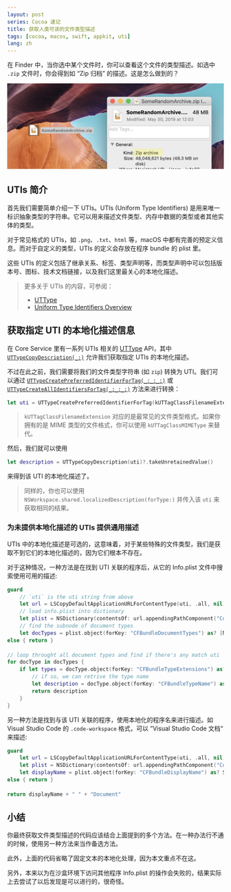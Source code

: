 ```yaml
---
layout: post
series: Cocoa 速记
title: 获取人类可读的文件类型描述
tags: [cocoa, macos, swift, appkit, uti]
lang: zh
---
```


在 Finder 中，当你选中某个文件时，你可以查看这个文件的类型描述。如选中 `.zip` 文件时，你会得到如 “Zip 归档” 的描述。这是怎么做到的？

![](/assets/img/69CC4FFC-634D-4FC5-9201-9B1E7D8EC82C.png)

## UTIs 简介

首先我们需要简单介绍一下 UTIs。UTIs (Uniform Type Identifiers) 是用来唯一标识抽象类型的字符串。它可以用来描述文件类型、内存中数据的类型或者其他实体的类型。

对于常见格式的 UTIs，如 `.png`、`.txt`、`html` 等，macOS 中都有完善的预定义信息。而对于自定义的类型，UTIs 的定义会存放在程序 bundle 的 plist 里。

这些 UTIs 的定义包括了继承关系、标签、类型声明等，而类型声明中可以包括版本号、图标、技术文档链接，以及我们这里最关心的本地化描述。

> 更多关于 UTIs 的内容，可参阅：
> - [UTType](https://developer.apple.com/documentation/mobilecoreservices/uttype)
> - [Uniform Type Identifiers Overview](https://developer.apple.com/library/archive/documentation/FileManagement/Conceptual/understanding_utis/understand_utis_intro/understand_utis_intro.html#//apple_ref/doc/uid/TP40001319)

## 获取指定 UTI 的本地化描述信息

在 Core Service 里有一系列 UTIs 相关的 [UTType](https://developer.apple.com/documentation/mobilecoreservices/uttype) API，其中 [`UTTypeCopyDescription(_:)`](https://developer.apple.com/documentation/coreservices/1448514-uttypecopydescription) 允许我们获取指定 UTIs 的本地化描述。

不过在此之前，我们需要将我们的文件类型字符串 (如 `zip`) 转换为 UTI。我们可以通过 [`UTTypeCreatePreferredIdentifierForTag(_:_:_:)`](https://developer.apple.com/documentation/coreservices/1448939-uttypecreatepreferredidentifierf) 或 [`UTTypeCreateAllIdentifiersForTag(_:_:_:)`](https://developer.apple.com/documentation/coreservices/1447261-uttypecreateallidentifiersfortag) 方法来进行转换：

```swift
let uti = UTTypeCreatePreferredIdentifierForTag(kUTTagClassFilenameExtension, "zip", nil)?.takeUnretainedValue()
```

> `kUTTagClassFilenameExtension` 对应的是最常见的文件类型格式。如果你拥有的是 MIME 类型的文件格式，你可以使用 `kUTTagClassMIMEType` 来替代。

然后，我们就可以使用

```swift
let description = UTTypeCopyDescription(uti)?.takeUnretainedValue()
```

来得到该 UTI 的本地化描述了。

> 同样的，你也可以使用 `NSWorkspace.shared.localizedDescription(forType:)` 并传入该 `uti` 来获取相同的结果。

### 为未提供本地化描述的 UTIs 提供通用描述

UTIs 中的本地化描述是可选的，这意味着，对于某些特殊的文件类型，我们是获取不到它们的本地化描述的，因为它们根本不存在。

对于这种情况，一种方法是在找到 UTI 关联的程序后，从它的 Info.plist 文件中搜索使用可用的描述:

```swift
guard
    // `uti` is the uti string from above
    let url = LSCopyDefaultApplicationURLForContentType(uti, .all, nil)?.takeUnretainedValue() as URL?,
    // load info.plist into dictionary
    let plist = NSDictionary(contentsOf: url.appendingPathComponent("Contents/Info.plist")),
    // find the subnode of document types
    let docTypes = plist.object(forKey: "CFBundleDocumentTypes") as? [NSDictionary]
else { return }

// loop throught all document types and find if there's any match uti
for docType in docTypes {
    if let types = docType.object(forKey: "CFBundleTypeExtensions") as? [CFString], types.contains(fileType) {
        // if so, we can retrive the type name
        let description = docType.object(forKey: "CFBundleTypeName") as? String
        return description
    }
}
```

另一种方法是找到与该 UTI 关联的程序，使用本地化的程序名来进行描述。如 Visual Studio Code 的 `.code-workspace` 格式，可以 ”Visual Studio Code 文档“ 来描述:

```swift
guard
    let url = LSCopyDefaultApplicationURLForContentType(uti, .all, nil)?.takeUnretainedValue() as URL?,
    let plist = NSDictionary(contentsOf: url.appendingPathComponent("Contents/Info.plist")),
    let displayName = plist.object(forKey: "CFBundleDisplayName") as? String
else { return }

return displayName + " " + "Document"
```

## 小结

你最终获取文件类型描述的代码应该结合上面提到的多个方法。在一种办法行不通的时候，使用另一种方法来当作备选方法。

此外，上面的代码省略了固定文本的本地化处理，因为本文重点不在这。

另外，本来以为在沙盒环境下访问其他程序 Info.plist 的操作会失败的，结果实际上去尝试了以后发现是可以进行的，很奇怪。
